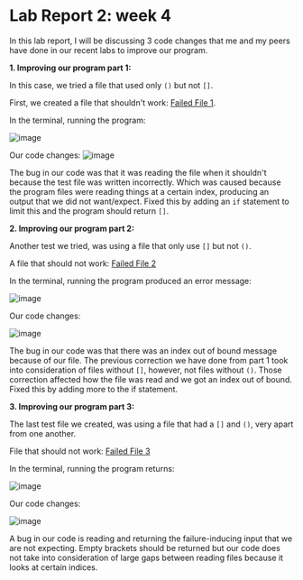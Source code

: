 # Lab Report 2: week 4

In this lab report, I will be discussing 3 code changes that me and my peers have done in our recent labs to improve our program. 

**1. Improving our program part 1:**

In this case, we tried a file that used only `()` but not `[]`.

First, we created a file that shouldn't work: [Failed File 1](https://github.com/lhailani/markdown-parse/blob/main/md3.md).

In the terminal, running the program: 

![image](https://user-images.githubusercontent.com/97707886/151602597-5c825b69-db96-4baf-802e-9be1757b4ed4.png)

Our code changes:
![image](https://user-images.githubusercontent.com/97707886/151602186-dadf4178-26ca-40dc-8e3c-440a12a08eea.png)

The bug in our code was that it was reading the file when it shouldn't because the test file was written incorrectly. Which was caused because the program files were reading things at a certain index, producing an output that we did not want/expect. Fixed this by adding an `if` statement to limit this and the program should return `[]`. 

**2. Improving our program part 2:**

Another test we tried, was using a file that only use `[]` but not `()`.

A file that should not work: [Failed File 2](https://github.com/lhailani/markdown-parse/blob/main/newmarkdown.md)

In the terminal, running the program produced an error message:

![image](https://user-images.githubusercontent.com/97707886/151605463-a33c2674-1cf1-4b09-868d-111f4b9a5619.png)

Our code changes: 

![image](https://user-images.githubusercontent.com/97707886/151605766-3cee310d-2025-4a2b-9893-1b2c3bbf3093.png)

The bug in our code was that there was an index out of bound message because of our file. The previous correction we have done from part 1 took into consideration of files without `[]`, however, not files without `()`. Those correction affected how the file was read and we got an index out of bound. Fixed this by adding more to the if statement. 

**3. Improving our program part 3:**

The last test file we created, was using a file that had a `[]` and `()`, very apart from one another.

File that should not work: [Failed File 3](https://github.com/lhailani/markdown-parse/blob/main/md4.md)

In the terminal, running the program returns:

![image](https://user-images.githubusercontent.com/97707886/151610271-caa154f3-de4a-4282-a5aa-554caca46127.png)

Our code changes:

![image](https://user-images.githubusercontent.com/97707886/151610517-1fcc749c-c872-4d39-8b81-a25a9de6ee5f.png)

A bug in our code is reading and returning the failure-inducing input that we are not expecting. Empty brackets should be returned but our code does not take into consideration of large gaps between reading files because it looks at certain indices. 

